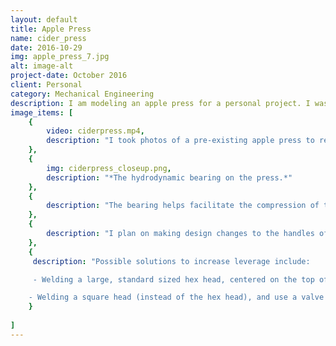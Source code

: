 ```yaml
---
layout: default
title: Apple Press
name: cider_press
date: 2016-10-29
img: apple_press_7.jpg
alt: image-alt
project-date: October 2016
client: Personal
category: Mechanical Engineering
description: I am modeling an apple press for a personal project. I was inspired to model this apple press after making apple cider with relatives.
image_items: [
    {
        video: ciderpress.mp4,
        description: "I took photos of a pre-existing apple press to replicate in SolidWorks, so I can build one in the future. It is made primarily out of wood and aluminum extrusions. I utilized the Structural Steel feature within the SolidWorks Toolbox Add-In to ensure I was using standard materials I can purchase. Even though it is labeled for steel, there are identical c-channels and equal leg angles made from 6061 Aluminum available at Metals Depot, a supplier I have purchased from before."
    },
    {
        img: ciderpress_closeup.png,
        description: "*The hydrodynamic bearing on the press.*"
    },
    {
        description: "The bearing helps facilitate the compression of the apple pulp. The hydrodynamic bearing is lubricated with vegetable oil, in order to not introduce liquids that are not meant for human consumption. The two bearing plates are on separate components; the top half is attached to the threaded rod, and the bottom half is attached to the pressing plate. When the user cranks the disc at the top of the threaded rod, the pressing plate is pushed down onto the apple pulp, to extract the juice."
    },
    {
        description: "I plan on making design changes to the handles of the disc where the user turns in order to compress the apple pulp. For the design shown here, a piece of 2x4 was wedged between the four knobs to increase the torque to make it easier to compress the apple pulp."
    },
    {
     description: "Possible solutions to increase leverage include:

     - Welding a large, standard sized hex head, centered on the top of the disc, and use a socket wrench to spin the press.

    - Welding a square head (instead of the hex head), and use a valve key."
    }
       
]
---
```

